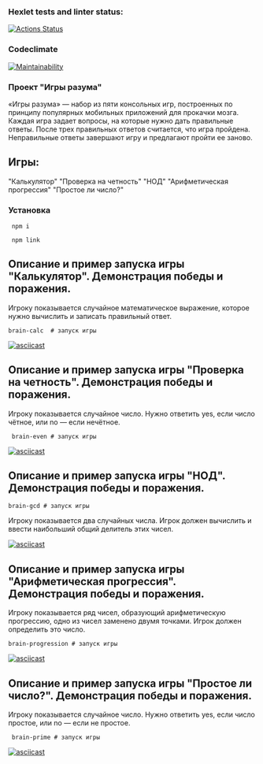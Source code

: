 ### Hexlet tests and linter status:
[![Actions Status](https://github.com/GeorgyKomkov/frontend-project-44/workflows/hexlet-check/badge.svg)](https://github.com/GeorgyKomkov/frontend-project-44/actions)
### Codeclimate
[![Maintainability](https://api.codeclimate.com/v1/badges/d9da70fb7c11dbb864d2/maintainability)](https://codeclimate.com/github/GeorgyKomkov/frontend-project-44/maintainability)
 ### Проект "Игры разума"

 «Игры разума» — набор из пяти консольных игр, построенных по принципу популярных мобильных приложений для прокачки мозга. Каждая игра задает вопросы, на которые нужно дать правильные ответы. После трех правильных ответов считается, что игра пройдена. Неправильные ответы завершают игру и предлагают пройти ее заново. 
 
 ## Игры:
 "Калькулятор"
 "Проверка на четность"
 "НОД"
 "Арифметическая прогрессия"
 "Простое ли число?"
 ### Установка
```
 npm i
```
```
 npm link

```
 ## Описание и пример запуска игры "Калькулятор". Демонстрация победы и поражения.
 
 Игроку показывается случайное математическое выражение, которое нужно вычислить и записать правильный ответ.

 ``` 
 brain-calc  # запуск игры 
 ```

 [![asciicast](https://asciinema.org/a/8reDZZcmUBw0OfkAMT8T3rbK7.png)]( https://asciinema.org/a/BBNlT8ZTkTFJQKGdp7vqvzzB8)
  
 ## Описание и пример запуска игры "Проверка на четность". Демонстрация победы и поражения.

 Игроку показывается случайное число. Нужно ответить yes, если число чётное, или no — если нечётное.

```
 brain-even # запуск игры
```
 [![asciicast](https://asciinema.org/a/gUVUIkbHHmiGZOR4g2kYv830g.png)]( https://asciinema.org/a/gUVUIkbHHmiGZOR4g2kYv830g)




 ## Описание и пример запуска игры "НОД". Демонстрация победы и поражения.
 ```
 brain-gcd # запуск игры
 ```
 Игроку показывается два случайных числа. Игрок должен вычислить и ввести наибольший общий делитель этих чисел.
 
 [![asciicast](https://asciinema.org/a/Ue8xdIN5QmRoZWXqMdSrvoXii.png)]( https://asciinema.org/a/Ue8xdIN5QmRoZWXqMdSrvoXii)




 ## Описание и пример запуска игры "Арифметическая прогрессия". Демонстрация победы и поражения.
 
 Игроку показывается ряд чисел, образующий арифметическую прогрессию, одно из чисел заменено двумя точками. Игрок должен определить это число.
 
 ```
 brain-progression # запуск игры
 ```

 [![asciicast](https://asciinema.org/a/qaHGOpU3DL0LiVkgXHSze1zE0.png)](https://asciinema.org/a/qaHGOpU3DL0LiVkgXHSze1zE0)


 ## Описание и пример запуска игры "Простое ли число?". Демонстрация победы и поражения.
 
 Игроку показывается случайное число. Нужно ответить yes, если число простое, или no — если не простое.

```
 brain-prime # запуск игры
```

 [![asciicast](https://asciinema.org/a/m3B99IprZq55SOlJt4IwOodj1.png)](https://asciinema.org/a/m3B99IprZq55SOlJt4IwOodj1)